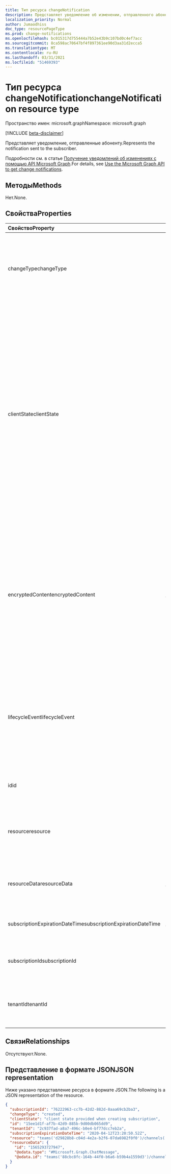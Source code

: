 ```yaml
---
title: Тип ресурса changeNotification
description: Представляет уведомление об изменении, отправленного абоненту.
localization_priority: Normal
author: Jumaodhiss
doc_type: resourcePageType
ms.prod: change-notifications
ms.openlocfilehash: bc015317d755444a7b52e43b9c107bd0c4ef7acc
ms.sourcegitcommit: 8ca598ac70647bf4f897361ee90d3aa31d2ecca5
ms.translationtype: MT
ms.contentlocale: ru-RU
ms.lasthandoff: 03/31/2021
ms.locfileid: "51469393"
---
```

# <a name="changenotification-resource-type"></a><span data-ttu-id="2e090-103">Тип ресурса changeNotification</span><span class="sxs-lookup"><span data-stu-id="2e090-103">changeNotification resource type</span></span>

<span data-ttu-id="2e090-104">Пространство имен: microsoft.graph</span><span class="sxs-lookup"><span data-stu-id="2e090-104">Namespace: microsoft.graph</span></span>

[!INCLUDE [beta-disclaimer](../../includes/beta-disclaimer.md)]

<span data-ttu-id="2e090-105">Представляет уведомление, отправленные абоненту.</span><span class="sxs-lookup"><span data-stu-id="2e090-105">Represents the notification sent to the subscriber.</span></span>

<span data-ttu-id="2e090-106">Подробности см. в статье [Получение уведомлений об изменениях с помощью API Microsoft Graph](webhooks.md).</span><span class="sxs-lookup"><span data-stu-id="2e090-106">For details, see [Use the Microsoft Graph API to get change notifications](webhooks.md).</span></span>

## <a name="methods"></a><span data-ttu-id="2e090-107">Методы</span><span class="sxs-lookup"><span data-stu-id="2e090-107">Methods</span></span>

<span data-ttu-id="2e090-108">Нет.</span><span class="sxs-lookup"><span data-stu-id="2e090-108">None.</span></span>

## <a name="properties"></a><span data-ttu-id="2e090-109">Свойства</span><span class="sxs-lookup"><span data-stu-id="2e090-109">Properties</span></span>

| <span data-ttu-id="2e090-110">Свойство</span><span class="sxs-lookup"><span data-stu-id="2e090-110">Property</span></span> | <span data-ttu-id="2e090-111">Тип</span><span class="sxs-lookup"><span data-stu-id="2e090-111">Type</span></span> | <span data-ttu-id="2e090-112">Описание</span><span class="sxs-lookup"><span data-stu-id="2e090-112">Description</span></span> |
|:---------|:-----|:------------|
| <span data-ttu-id="2e090-113">changeType</span><span class="sxs-lookup"><span data-stu-id="2e090-113">changeType</span></span> | <span data-ttu-id="2e090-114">string</span><span class="sxs-lookup"><span data-stu-id="2e090-114">string</span></span> | <span data-ttu-id="2e090-115">Указывает тип изменения, которое поднимет уведомление об изменении.</span><span class="sxs-lookup"><span data-stu-id="2e090-115">Indicates the type of change that will raise the change notification.</span></span> <span data-ttu-id="2e090-116">Поддерживаемые значения: `created`, `updated`, `deleted`.</span><span class="sxs-lookup"><span data-stu-id="2e090-116">The supported values are: `created`, `updated`, `deleted`.</span></span> <span data-ttu-id="2e090-117">Обязательное.</span><span class="sxs-lookup"><span data-stu-id="2e090-117">Required.</span></span> |
| <span data-ttu-id="2e090-118">clientState</span><span class="sxs-lookup"><span data-stu-id="2e090-118">clientState</span></span> | <span data-ttu-id="2e090-119">string</span><span class="sxs-lookup"><span data-stu-id="2e090-119">string</span></span> | <span data-ttu-id="2e090-120">Значение свойства **clientState,** отправленного в запросе подписки (если таково).</span><span class="sxs-lookup"><span data-stu-id="2e090-120">Value of the **clientState** property sent specified in the subscription request (if any).</span></span> <span data-ttu-id="2e090-121">Максимальная длина: 255 символов.</span><span class="sxs-lookup"><span data-stu-id="2e090-121">The maximum length is 255 characters.</span></span> <span data-ttu-id="2e090-122">Клиент может проверить, пришло ли уведомление об изменении из службы, сравнивая значения свойства **clientState.**</span><span class="sxs-lookup"><span data-stu-id="2e090-122">The client can check whether the change notification came from the service by comparing the values of the **clientState** property.</span></span> <span data-ttu-id="2e090-123">Значение свойства **clientState,** отправленного с подпиской, сравнивается со значением свойства **clientState,** полученного с каждым уведомлением об изменении.</span><span class="sxs-lookup"><span data-stu-id="2e090-123">The value of the **clientState** property sent with the subscription is compared with the value of the **clientState** property received with each change notification.</span></span> <span data-ttu-id="2e090-124">Необязательное свойство.</span><span class="sxs-lookup"><span data-stu-id="2e090-124">Optional.</span></span> |
| <span data-ttu-id="2e090-125">encryptedContent</span><span class="sxs-lookup"><span data-stu-id="2e090-125">encryptedContent</span></span> | [<span data-ttu-id="2e090-126">microsoft.graph.changeNotificationEncryptedContent</span><span class="sxs-lookup"><span data-stu-id="2e090-126">microsoft.graph.changeNotificationEncryptedContent</span></span>](changenotificationencryptedcontent.md) | <span data-ttu-id="2e090-127">(Предварительный просмотр) Зашифрованное содержимое, прикрепленное с уведомлением об изменении.</span><span class="sxs-lookup"><span data-stu-id="2e090-127">(Preview) Encrypted content attached with the change notification.</span></span> <span data-ttu-id="2e090-128">Только если **шифрованиеCertificate** и **includeResourceData** было определено во время запроса подписки и если ресурс поддерживает его.</span><span class="sxs-lookup"><span data-stu-id="2e090-128">Only provided if **encryptionCertificate** and **includeResourceData** were defined during the subscription request and if the resource supports it.</span></span> <span data-ttu-id="2e090-129">Необязательное свойство.</span><span class="sxs-lookup"><span data-stu-id="2e090-129">Optional.</span></span> |
| <span data-ttu-id="2e090-130">lifecycleEvent</span><span class="sxs-lookup"><span data-stu-id="2e090-130">lifecycleEvent</span></span> | <span data-ttu-id="2e090-131">Строка</span><span class="sxs-lookup"><span data-stu-id="2e090-131">string</span></span> | <span data-ttu-id="2e090-132">Тип уведомления жизненного цикла, если текущее уведомление является уведомлением жизненного цикла.</span><span class="sxs-lookup"><span data-stu-id="2e090-132">The type of lifecycle notification if the current notification is a lifecycle notification.</span></span> <span data-ttu-id="2e090-133">Необязательное свойство.</span><span class="sxs-lookup"><span data-stu-id="2e090-133">Optional.</span></span> <span data-ttu-id="2e090-134">Поддерживаемые значения `missed` : `removed` , `reauthorizationRequired` .</span><span class="sxs-lookup"><span data-stu-id="2e090-134">Supported values are `missed`, `removed`, `reauthorizationRequired`.</span></span> |
| <span data-ttu-id="2e090-135">id</span><span class="sxs-lookup"><span data-stu-id="2e090-135">id</span></span> | <span data-ttu-id="2e090-136">string</span><span class="sxs-lookup"><span data-stu-id="2e090-136">string</span></span> | <span data-ttu-id="2e090-137">Уникальный ID для уведомления.</span><span class="sxs-lookup"><span data-stu-id="2e090-137">Unique ID for the notification.</span></span> <span data-ttu-id="2e090-138">Необязательное свойство.</span><span class="sxs-lookup"><span data-stu-id="2e090-138">Optional.</span></span> |
| <span data-ttu-id="2e090-139">resource</span><span class="sxs-lookup"><span data-stu-id="2e090-139">resource</span></span> | <span data-ttu-id="2e090-140">string</span><span class="sxs-lookup"><span data-stu-id="2e090-140">string</span></span> | <span data-ttu-id="2e090-141">URI ресурса, излучающего уведомление об изменении относительно `https://graph.microsoft.com` .</span><span class="sxs-lookup"><span data-stu-id="2e090-141">The URI of the resource that emitted the change notification relative to `https://graph.microsoft.com`.</span></span> <span data-ttu-id="2e090-142">Обязательное.</span><span class="sxs-lookup"><span data-stu-id="2e090-142">Required.</span></span> |
| <span data-ttu-id="2e090-143">resourceData</span><span class="sxs-lookup"><span data-stu-id="2e090-143">resourceData</span></span> | [<span data-ttu-id="2e090-144">microsoft.graph.resourceData</span><span class="sxs-lookup"><span data-stu-id="2e090-144">microsoft.graph.resourceData</span></span>](resourcedata.md) | <span data-ttu-id="2e090-145">Содержимое этого свойства зависит от типа связанного с ним ресурса.</span><span class="sxs-lookup"><span data-stu-id="2e090-145">The content of this property depends on the type of resource being subscribed to.</span></span> <span data-ttu-id="2e090-146">Обязательное.</span><span class="sxs-lookup"><span data-stu-id="2e090-146">Required.</span></span> |
| <span data-ttu-id="2e090-147">subscriptionExpirationDateTime</span><span class="sxs-lookup"><span data-stu-id="2e090-147">subscriptionExpirationDateTime</span></span> | [<span data-ttu-id="2e090-148">дата и время</span><span class="sxs-lookup"><span data-stu-id="2e090-148">dateTime</span></span>](https://tools.ietf.org/html/rfc3339) | <span data-ttu-id="2e090-149">Время окончания срока действия подписки.</span><span class="sxs-lookup"><span data-stu-id="2e090-149">The expiration time for the subscription.</span></span> <span data-ttu-id="2e090-150">Обязательное.</span><span class="sxs-lookup"><span data-stu-id="2e090-150">Required.</span></span> |
| <span data-ttu-id="2e090-151">subscriptionId</span><span class="sxs-lookup"><span data-stu-id="2e090-151">subscriptionId</span></span> | <span data-ttu-id="2e090-152">строка</span><span class="sxs-lookup"><span data-stu-id="2e090-152">string</span></span> | <span data-ttu-id="2e090-153">Уникальный идентификатор подписки, которая породила уведомление.</span><span class="sxs-lookup"><span data-stu-id="2e090-153">The unique identifier of the subscription that generated the notification.</span></span> |
| <span data-ttu-id="2e090-154">tenantId</span><span class="sxs-lookup"><span data-stu-id="2e090-154">tenantId</span></span> | <span data-ttu-id="2e090-155">guid</span><span class="sxs-lookup"><span data-stu-id="2e090-155">guid</span></span> | <span data-ttu-id="2e090-156">Уникальный идентификатор клиента, из которого возникло уведомление об изменении.</span><span class="sxs-lookup"><span data-stu-id="2e090-156">The unique identifier of the tenant from which the change notification originated.</span></span> |

## <a name="relationships"></a><span data-ttu-id="2e090-157">Связи</span><span class="sxs-lookup"><span data-stu-id="2e090-157">Relationships</span></span>

<span data-ttu-id="2e090-158">Отсутствуют.</span><span class="sxs-lookup"><span data-stu-id="2e090-158">None.</span></span>

## <a name="json-representation"></a><span data-ttu-id="2e090-159">Представление в формате JSON</span><span class="sxs-lookup"><span data-stu-id="2e090-159">JSON representation</span></span>

<span data-ttu-id="2e090-160">Ниже указано представление ресурса в формате JSON.</span><span class="sxs-lookup"><span data-stu-id="2e090-160">The following is a JSON representation of the resource.</span></span>

<!-- {
  "blockType": "resource",
  "optionalProperties": [

  ],
  "@odata.type": "microsoft.graph.changeNotification"
}-->

```json
{
  "subscriptionId": "76222963-cc7b-42d2-882d-8aaa69cb2ba3",
  "changeType": "created",
  "clientState": "client state provided when creating subscription",
  "id": "15ee1d1f-af7b-42d9-885b-9d00db065dd9",
  "tenantId": "2c937fad-a8a7-496c-b0e4-bf77dcc7eb2a",
  "subscriptionExpirationDateTime": "2020-04-12T23:20:50.52Z",
  "resource": "teams('d29828b8-c04d-4e2a-b2f6-07da6982f0f0')/channels('19:f127a8c55ad949d1a238464d22f0f99e@thread.skype')/messages('1565045424600')/replies('1565047490246')",
  "resourceData": {
    "id": "1565293727947",
    "@odata.type": "#Microsoft.Graph.ChatMessage",
    "@odata.id": "teams('88cbc8fc-164b-44f0-b6a6-b59b4a1559d3')/channels('19:8d9da062ec7647d4bb1976126e788b47@thread.tacv2')/messages('1565293727947')/replies('1565293727947')"
  }
}
```

<!-- uuid: 15ee1d1f-af7b-42d9-885b-9d00db065dd9
2020-05-25 14:57:30 UTC -->
<!--
{
  "type": "#page.annotation",
  "description": "change notification resource",
  "keywords": "",
  "section": "documentation",
  "tocPath": "",
  "suppressions": []
}
-->


